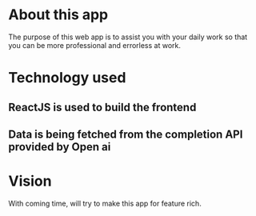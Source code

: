 # About this app

The purpose of this web app is to assist you with your daily work so that you can be more professional and errorless at work.


# Technology used

## ReactJS is used to build the frontend
## Data is being fetched from the completion API provided by Open ai

# Vision
With coming time, will try to make this app for feature rich. 